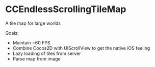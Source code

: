 CCEndlessScrollingTileMap
=========================

A tile map for large worlds

Goals:  
* Maintain ~60 FPS
* Combine Cocos2D with UIScrollView to get the native iOS feeling
* Lazy loading of tiles from server
* Parse map from image